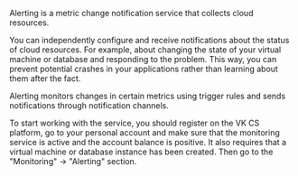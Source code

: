Alerting is a metric change notification service that collects cloud resources.

You can independently configure and receive notifications about the status of cloud resources. For example, about changing the state of your virtual machine or database and responding to the problem. This way, you can prevent potential crashes in your applications rather than learning about them after the fact.

Alerting monitors changes in certain metrics using trigger rules and sends notifications through notification channels.

To start working with the service, you should register on the VK CS platform, go to your personal account and make sure that the monitoring service is active and the account balance is positive. It also requires that a virtual machine or database instance has been created. Then go to the "Monitoring" → "Alerting" section.
